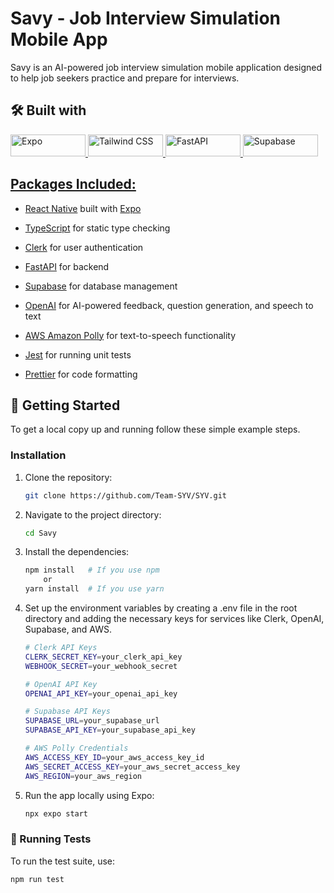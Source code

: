 
# Savy - Job Interview Simulation Mobile App

 Savy is an AI-powered job interview simulation mobile application designed to help job seekers practice and prepare for interviews.

## 🛠️ Built with

  <a href="https://docs.expo.dev/">
    <img src="https://miro.medium.com/v2/resize:fit:512/1*kepX0EHTbLc6O9mRKsierg.png" width="120" height="35" alt="Expo" />
  </a>
  <a href="https://tailwindcss.com/docs/installation">
    <img src="https://laravelnews.s3.amazonaws.com/images/tailwindcss-1633184775.jpg" width="120" height="35" alt="Tailwind CSS" />
  </a>
  <a href="https://fastapi.tiangolo.com/">
    <img src="https://assets.tivadardanka.com/2021_11_fastapi_featured_5d7f0b1c1e.png" width="120" height="35" alt="FastAPI" />
  </a>
  <a href="https://supabase.com/docs">
    <img src="https://getlogo.net/wp-content/uploads/2020/11/supabase-logo-vector.png" width="120" height="35" alt="Supabase" />
</p>

## Packages Included:

* [React Native](https://reactnative.dev/) built with [Expo](https://docs.expo.dev/)

* [TypeScript](https://www.typescriptlang.org/) for static type checking

* [Clerk](https://clerk.com/docs) for user authentication

* [FastAPI](https://fastapi.tiangolo.com/) for backend

* [Supabase](https://supabase.com/docs) for database management

* [OpenAI](https://platform.openai.com/docs/overview) for AI-powered feedback, question generation, and speech to text

* [AWS Amazon Polly](https://aws.amazon.com/free/machine-learning/?gclid=CjwKCAiA1eO7BhATEiwAm0Ee-FC2buAiyMTseXCKbblihHIcGL5m5oAIJ3oUxV7DEs1xIMLAMNwGMhoCdO0QAvD_BwE&trk=79f6e5e1-b2ed-414e-8aeb-2c258885fa60&sc_channel=ps&ef_id=CjwKCAiA1eO7BhATEiwAm0Ee-FC2buAiyMTseXCKbblihHIcGL5m5oAIJ3oUxV7DEs1xIMLAMNwGMhoCdO0QAvD_BwE:G:s&s_kwcid=AL!4422!3!531174387034!e!!g!!aws%20tts!11543056237!112002963269) for text-to-speech functionality

* [Jest](https://docs.expo.dev/develop/unit-testing/) for running unit tests

* [Prettier](https://prettier.io/docs/en/) for code formatting


<!-- GETTING STARTED -->
## 🚀 Getting Started

To get a local copy up and running follow these simple example steps.

### Installation

1. Clone the repository:

    ```bash
    git clone https://github.com/Team-SYV/SYV.git
    ```

2. Navigate to the project directory:

    ```bash
    cd Savy
    ```

3. Install the dependencies:

    ```bash
    npm install   # If you use npm
        or
    yarn install  # If you use yarn
    ```

4. Set up the environment variables by creating a .env file in the root directory and adding the necessary keys for services like Clerk, OpenAI, Supabase, and AWS.

   ```bash
   # Clerk API Keys
   CLERK_SECRET_KEY=your_clerk_api_key
   WEBHOOK_SECRET=your_webhook_secret

   # OpenAI API Key
   OPENAI_API_KEY=your_openai_api_key

   # Supabase API Keys
   SUPABASE_URL=your_supabase_url
   SUPABASE_API_KEY=your_supabase_api_key

   # AWS Polly Credentials
   AWS_ACCESS_KEY_ID=your_aws_access_key_id
   AWS_SECRET_ACCESS_KEY=your_aws_secret_access_key
   AWS_REGION=your_aws_region
   ```


5. Run the app locally using Expo:

   ```bash
   npx expo start
   ```

### 🧪 Running Tests

  To run the test suite, use:

  ```bash
  npm run test
  ```



